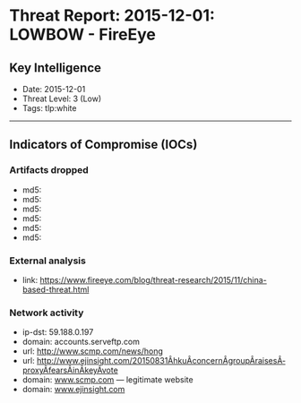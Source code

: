 # Threat Report: 2015-12-01: LOWBOW - FireEye


## Key Intelligence
* Date: 2015-12-01
* Threat Level: 3 (Low)
* Tags: tlp:white

---

## Indicators of Compromise (IOCs)
### Artifacts dropped
* md5: <md5>
* md5: <md5>
* md5: <md5>
* md5: <md5>
* md5: <md5>
* md5: <md5>

### External analysis
* link: https://www.fireeye.com/blog/threat-research/2015/11/china-based-threat.html

### Network activity
* ip-dst: 59.188.0.197
* domain: accounts.serveftp.com
* url: http://www.scmp.com/news/hong
* url: http://www.ejinsight.com/20150831Â­hkuÂ­concernÂ­groupÂ­raisesÂ­proxyÂ­fearsÂ­inÂ­keyÂ­vote
* domain: www.scmp.com — legitimate website
* domain: www.ejinsight.com
